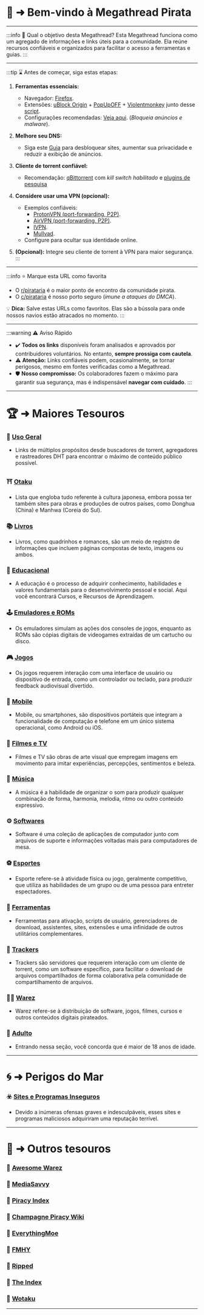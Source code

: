 # 📜 ➜ Bem-vindo à Megathread Pirata

---

:::info 🤔 Qual o objetivo desta Megathread?
Esta Megathread funciona como um agregado de informações e links úteis para a comunidade.
Ela reúne recursos confiáveis e organizados para facilitar o acesso a ferramentas e guias.
:::

---

:::tip ⌛ Antes de começar, siga estas etapas:

1. **Ferramentas essenciais:**

   - Navegador: [Firefox](https://mozilla.org/firefox/new/).
   - Extensões: [uBlock Origin](https://github.com/gorhill/uBlock) + [PopUpOFF](https://popupoff.org) + [Violentmonkey](https://violentmonkey.github.io/) junto desse [script](https://codeberg.org/Amm0ni4/bypass-all-shortlinks-debloated).
   - Configurações recomendadas: [Veja aqui](https://take-me-to.space/UShoGZ7.png). (_Bloqueia anúncios e malware_).

2. **Melhore seu DNS:**

   - Siga este [Guia](guias/dns.md) para desbloquear sites, aumentar sua privacidade e reduzir a exibição de anúncios.

3. **Cliente de torrent confiável:**

   - Recomendação: [qBittorrent](https://www.qbittorrent.org/) com _kill switch habilitado_ e [plugins de pesquisa](https://pirataria.link/guias/guia-plugins-qbittorrrent)

4. **Considere usar uma VPN (opcional):**

   - Exemplos confiáveis:
     - [ProtonVPN (port-forwarding, P2P)](https://protonvpn.com/).
     - [AirVPN (port-forwarding, P2P)](https://airvpn.org).
     - [IVPN](https://www.ivpn.net/).
     - [Mullvad](https://mullvad.net/).
   - Configure para ocultar sua identidade online.

5. **(Opcional):** Integre seu cliente de torrent à VPN para maior segurança.
   :::

---

:::info ⭐ Marque esta URL como favorita

- O [r/pirataria](https://www.reddit.com/r/pirataria/) é o maior ponto de encontro da comunidade pirata.
- O [c/pirataria](https://phtn.app/c/pirataria@lemmy.dbzer0.com) é nosso porto seguro (_imune a ataques do DMCA_).

💡 **Dica:** Salve estas URLs como favoritos. Elas são a bússola para onde nossos navios estão atracados no momento.
:::

---

:::warning ⚠️ Aviso Rápido

- ✔️ **Todos os links** disponíveis foram analisados e aprovados por contribuidores voluntários. No entanto, **sempre prossiga com cautela**.
- ⚠️ **Atenção:** Links confiáveis podem, ocasionalmente, se tornar perigosos, mesmo em fontes verificadas como a Megathread.
- 🛡️ **Nosso compromisso:** Os colaboradores fazem o máximo para garantir sua segurança, mas é indispensável **navegar com cuidado**.
  :::

---

# 🏆 ➜ Maiores Tesouros

### 🧭 [Uso Geral](sites-geral.md)

- Links de múltiplos propósitos desde buscadores de torrent, agregadores e rastreadores DHT para encontrar o máximo de conteúdo público possível.

### ⛩️ [Otaku](otaku.md)

- Lista que engloba tudo referente à cultura japonesa, embora possa ter também sites para obras e produções de outros países, como Donghua (China) e Manhwa (Coreia do Sul).

### 📚 [Livros](livros.md)

- Livros, como quadrinhos e romances, são um meio de registro de informações que incluem páginas compostas de texto, imagens ou ambos.

### 🧠 [Educacional](educacional.md)

- A educação é o processo de adquirir conhecimento, habilidades e valores fundamentais para o desenvolvimento pessoal e social. Aqui você encontrará Cursos, e Recursos de Aprendizagem.

### 🕹️ [Emuladores e ROMs](emuladores-roms.md)

- Os emuladores simulam as ações dos consoles de jogos, enquanto as ROMs são cópias digitais de videogames extraídas de um cartucho ou disco.

### 🎮 [Jogos](jogos.md)

- Os jogos requerem interação com uma interface de usuário ou dispositivo de entrada, como um controlador ou teclado, para produzir feedback audiovisual divertido.

### 📱 [Mobile](mobile.md)

- Mobile, ou smartphones, são dispositivos portáteis que integram a funcionalidade de computação e telefone em um único sistema operacional, como Android ou iOS.

### 🎦 [Filmes e TV](filmes-tv.md)

- Filmes e TV são obras de arte visual que empregam imagens em movimento para imitar experiências, percepções, sentimentos e beleza.

### 🎹 [Música](musica.md)

- A música é a habilidade de organizar o som para produzir qualquer combinação de forma, harmonia, melodia, ritmo ou outro conteúdo expressivo.

### ⚙️ [Softwares](softwares.md)

- Software é uma coleção de aplicações de computador junto com arquivos de suporte e informações voltadas mais para computadores de mesa.

### ⚽ [Esportes](esportes.md)

- Esporte refere-se à atividade física ou jogo, geralmente competitivo, que utiliza as habilidades de um grupo ou de uma pessoa para entreter espectadores.

### 🧰 [Ferramentas](ferramentas.md)

- Ferramentas para ativação, scripts de usuário, gerenciadores de download, assistentes, sites, extensões e uma infinidade de outros utilitários complementares.

### 🌊 [Trackers](trackers.md)

- Trackers são servidores que requerem interação com um cliente de torrent, como um software específico, para facilitar o download de arquivos compartilhados de forma colaborativa pela comunidade de compartilhamento de arquivos.

### 🏴‍☠️ [Warez](warez.md)

- Warez refere-se à distribuição de software, jogos, filmes, cursos e outros conteúdos digitais pirateados.

### 🚫 [Adulto](adulto.md)

- Entrando nessa seção, você concorda que é maior de 18 anos de idade.

---

# 🌀 ➜ Perigos do Mar

### ☣️ [Sites e Programas Inseguros](sites-inseguros.md)

- Devido a inúmeras ofensas graves e indesculpáveis, esses sites e programas maliciosos adquiriram uma reputação terrível.

---

# 📑 ➜ Outros tesouros

### 📁 [Awesome Warez](https://lkrjangid1.github.io/Awesome-Warez/)

### 📁 [MediaSavvy](https://mediasavvy.pages.dev/)

### 📁 [Piracy Index](https://piracy.vercel.app/)

### 📁 [Champagne Piracy Wiki](https://champagne.pages.dev/)

### 📁 [EverythingMoe](https://everythingmoe.com/)

### 📁 [FMHY](https://fmhy.pages.dev/)

### 📁 [Ripped](https://ripped.guide/)

### 📁 [The Index](https://theindex.moe/)

### 📁 [Wotaku](https://wotaku.pages.dev/)

---

